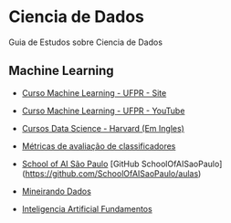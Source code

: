 # Ciencia de Dados
Guia de Estudos sobre Ciencia de Dados


## Machine Learning
  * [Curso Machine Learning - UFPR - Site](http://cursos.leg.ufpr.br/ML4all/1parte/)
  
  * [Curso Machine Learning - UFPR - YouTube](https://www.youtube.com/watch?v=_DDxf8xUl3o&list=PLdAF2u93ya1B7UhY5TNU-m9xs5UlooSWR&index=1)
  
  * [Cursos Data Science - Harvard (Em Ingles)](https://online-learning.harvard.edu/subject/data-science)
  
  * [Métricas de avaliação de classificadores](https://medium.com/pyladiesbh/m%C3%A9tricas-de-avalia%C3%A7%C3%A3o-de-classificadores-6aadc3dacd51)
  
  * [School of AI São Paulo](https://www.youtube.com/channel/UCcQgGC19k35ayQNsspyyBhQ/videos) [GitHub SchoolOfAISaoPaulo] (https://github.com/SchoolOfAISaoPaulo/aulas)
  
  * [Mineirando Dados](https://www.youtube.com/channel/UCZ8gRCp3vixlGVAtplCDd5Q/videos)
  
  * [Inteligencia Artificial Fundamentos](https://www.datascienceacademy.com.br/course?courseid=inteligencia-artificial-fundamentos)
  
  
